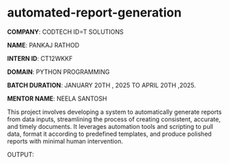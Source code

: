 # automated-report-generation

**COMPANY**: CODTECH ID=T SOLUTIONS

**NAME**: PANKAJ RATHOD

**INTERN ID**: CT12WKKF

**DOMAIN**: PYTHON PROGRAMMING

**BATCH DURATION**: JANUARY 20TH , 2025 TO APRIL 20TH ,2025.

**MENTOR NAME**: NEELA SANTOSH

This project involves developing a system to automatically generate reports from data inputs, streamlining the process of creating consistent, accurate, and timely documents. It leverages automation tools and scripting to pull data, format it according to predefined templates, and produce polished reports with minimal human intervention.

OUTPUT:

